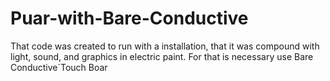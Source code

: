 # Puar-with-Bare-Conductive
That code was created to run with a installation, that it was compound with light, sound, and graphics in electric paint. For that is necessary use Bare Conductive´Touch Boar
